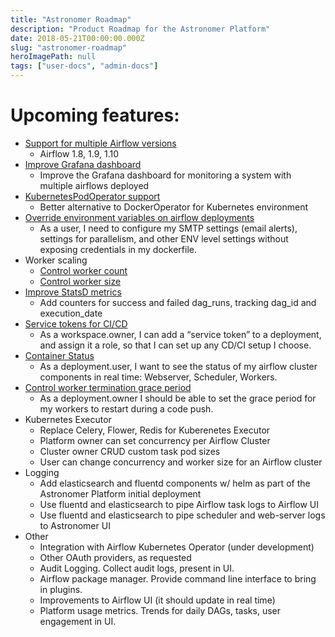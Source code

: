 ```yaml
---
title: "Astronomer Roadmap"
description: "Product Roadmap for the Astronomer Platform"
date: 2018-05-21T00:00:00.000Z
slug: "astronomer-roadmap"
heroImagePath: null
tags: ["user-docs", "admin-docs"]
---
```


# Upcoming features:

* [Support for multiple Airflow versions](https://github.com/astronomerio/astronomer/issues/131)
  * Airflow 1.8, 1.9, 1.10
* [Improve Grafana dashboard](https://github.com/astronomerio/astronomer/issues/150)
  * Improve the Grafana dashboard for monitoring a system with multiple airflows deployed
* [KubernetesPodOperator support](https://github.com/astronomerio/astronomer-ee/issues/116)
  * Better alternative to DockerOperator for Kubernetes environment
* [Override environment variables on airflow deployments](https://github.com/astronomerio/astronomer-ee/issues/117)
  * As a user, I need to configure my SMTP settings (email alerts), settings for parallelism, and other ENV level settings without exposing credentials in my dockerfile.
* Worker scaling
  * [Control worker count](https://github.com/astronomerio/astronomer-ee/issues/119)
  * [Control worker size](https://github.com/astronomerio/astronomer-ee/issues/120)
* [Improve StatsD metrics](https://github.com/astronomerio/incubator-airflow/issues/29)
  * Add counters for success and failed dag_runs, tracking dag_id and execution_date
* [Service tokens for CI/CD](https://github.com/astronomerio/houston-api/issues/41)
  * As a workspace.owner, I can add a “service token” to a deployment, and assign it a role, so that I can set up any CD/CI setup I choose.
* [Container Status](https://github.com/astronomerio/astronomer-ee/issues/124)
  * As a deployment.user, I want to see the status of my airflow cluster components in real time: Webserver, Scheduler, Workers.  
* [Control worker termination grace period](https://github.com/astronomerio/astronomer-ee/issues/123)
  * As a deployment.owner I should be able to set the grace period for my workers to restart during a code push.
* Kubernetes Executor
  * Replace Celery, Flower, Redis for Kuberenetes Executor
  * Platform owner can set concurrency per Airflow Cluster
  * Cluster owner CRUD custom task pod sizes
  * User can change concurrency and worker size for an Airflow cluster
* Logging
  * Add elasticsearch and fluentd components w/ helm as part of the Astronomer Platform initial deployment
  * Use fluentd and elasticsearch to pipe Airflow task logs to Airflow UI
  * Use fluentd and elasticsearch to pipe scheduler and web-server logs to Astronomer UI
* Other
  * Integration with Airflow Kubernetes Operator (under development)
  * Other OAuth providers, as requested
  * Audit Logging. Collect audit logs, present in UI.
  * Airflow package manager. Provide command line interface to bring in plugins.
  * Improvements to Airflow UI (it should update in real time)
  * Platform usage metrics. Trends for daily DAGs, tasks, user engagement in UI.